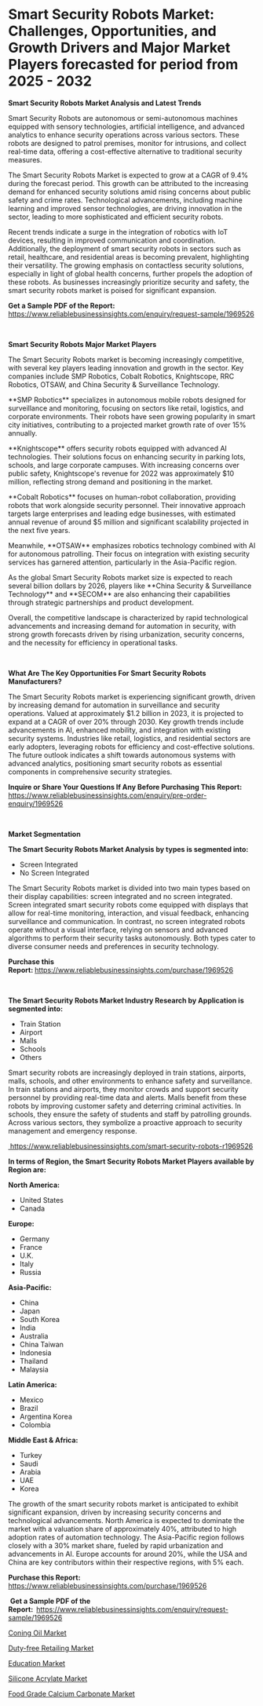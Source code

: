 <p><h1>Smart Security Robots Market: Challenges, Opportunities, and Growth Drivers and Major Market Players forecasted for period from 2025 - 2032</h1></p><p><strong>Smart Security Robots Market Analysis and Latest Trends</strong></p>
<p><p>Smart Security Robots are autonomous or semi-autonomous machines equipped with sensory technologies, artificial intelligence, and advanced analytics to enhance security operations across various sectors. These robots are designed to patrol premises, monitor for intrusions, and collect real-time data, offering a cost-effective alternative to traditional security measures.</p><p>The Smart Security Robots Market is expected to grow at a CAGR of 9.4% during the forecast period. This growth can be attributed to the increasing demand for enhanced security solutions amid rising concerns about public safety and crime rates. Technological advancements, including machine learning and improved sensor technologies, are driving innovation in the sector, leading to more sophisticated and efficient security robots.</p><p>Recent trends indicate a surge in the integration of robotics with IoT devices, resulting in improved communication and coordination. Additionally, the deployment of smart security robots in sectors such as retail, healthcare, and residential areas is becoming prevalent, highlighting their versatility. The growing emphasis on contactless security solutions, especially in light of global health concerns, further propels the adoption of these robots. As businesses increasingly prioritize security and safety, the smart security robots market is poised for significant expansion.</p></p>
<p><strong>Get a Sample PDF of the Report:&nbsp;</strong> <a href="https://www.reliablebusinessinsights.com/enquiry/request-sample/1969526?utm_campaign=1113&utm_medium=2&utm_source=Github&utm_content=ia&utm_term=30012025&utm_id=smart-security-robots">https://www.reliablebusinessinsights.com/enquiry/request-sample/1969526</a></p>
<p>&nbsp;</p>
<p><strong>Smart Security Robots Major Market Players</strong></p>
<p><p>The Smart Security Robots market is becoming increasingly competitive, with several key players leading innovation and growth in the sector. Key companies include SMP Robotics, Cobalt Robotics, Knightscope, RRC Robotics, OTSAW, and China Security & Surveillance Technology. </p><p>**SMP Robotics** specializes in autonomous mobile robots designed for surveillance and monitoring, focusing on sectors like retail, logistics, and corporate environments. Their robots have seen growing popularity in smart city initiatives, contributing to a projected market growth rate of over 15% annually.</p><p>**Knightscope** offers security robots equipped with advanced AI technologies. Their solutions focus on enhancing security in parking lots, schools, and large corporate campuses. With increasing concerns over public safety, Knightscope's revenue for 2022 was approximately $10 million, reflecting strong demand and positioning in the market.</p><p>**Cobalt Robotics** focuses on human-robot collaboration, providing robots that work alongside security personnel. Their innovative approach targets large enterprises and leading edge businesses, with estimated annual revenue of around $5 million and significant scalability projected in the next five years.</p><p>Meanwhile, **OTSAW** emphasizes robotics technology combined with AI for autonomous patrolling. Their focus on integration with existing security services has garnered attention, particularly in the Asia-Pacific region.</p><p>As the global Smart Security Robots market size is expected to reach several billion dollars by 2026, players like **China Security & Surveillance Technology** and **SECOM** are also enhancing their capabilities through strategic partnerships and product development.</p><p>Overall, the competitive landscape is characterized by rapid technological advancements and increasing demand for automation in security, with strong growth forecasts driven by rising urbanization, security concerns, and the necessity for efficiency in operational tasks.</p></p>
<p>&nbsp;</p>
<p><strong>What Are The Key Opportunities For Smart Security Robots Manufacturers?</strong></p>
<p><p>The Smart Security Robots market is experiencing significant growth, driven by increasing demand for automation in surveillance and security operations. Valued at approximately $1.2 billion in 2023, it is projected to expand at a CAGR of over 20% through 2030. Key growth trends include advancements in AI, enhanced mobility, and integration with existing security systems. Industries like retail, logistics, and residential sectors are early adopters, leveraging robots for efficiency and cost-effective solutions. The future outlook indicates a shift towards autonomous systems with advanced analytics, positioning smart security robots as essential components in comprehensive security strategies.</p></p>
<p><strong>Inquire or Share Your Questions If Any Before Purchasing This Report:</strong> <a href="https://www.reliablebusinessinsights.com/enquiry/pre-order-enquiry/1969526?utm_campaign=1113&utm_medium=2&utm_source=Github&utm_content=ia&utm_term=30012025&utm_id=smart-security-robots">https://www.reliablebusinessinsights.com/enquiry/pre-order-enquiry/1969526</a></p>
<p>&nbsp;</p>
<p><strong>Market Segmentation</strong></p>
<p><strong>The Smart Security Robots Market Analysis by types is segmented into:</strong></p>
<p><ul><li>Screen Integrated</li><li>No Screen Integrated</li></ul></p>
<p><p>The Smart Security Robots market is divided into two main types based on their display capabilities: screen integrated and no screen integrated. Screen integrated smart security robots come equipped with displays that allow for real-time monitoring, interaction, and visual feedback, enhancing surveillance and communication. In contrast, no screen integrated robots operate without a visual interface, relying on sensors and advanced algorithms to perform their security tasks autonomously. Both types cater to diverse consumer needs and preferences in security technology.</p></p>
<p><strong>Purchase this Report:&nbsp;</strong><a href="https://www.reliablebusinessinsights.com/purchase/1969526?utm_campaign=1113&utm_medium=2&utm_source=Github&utm_content=ia&utm_term=30012025&utm_id=smart-security-robots">https://www.reliablebusinessinsights.com/purchase/1969526</a></p>
<p>&nbsp;</p>
<p><strong>The Smart Security Robots Market Industry Research by Application is segmented into:</strong></p>
<p><ul><li>Train Station</li><li>Airport</li><li>Malls</li><li>Schools</li><li>Others</li></ul></p>
<p><p>Smart security robots are increasingly deployed in train stations, airports, malls, schools, and other environments to enhance safety and surveillance. In train stations and airports, they monitor crowds and support security personnel by providing real-time data and alerts. Malls benefit from these robots by improving customer safety and deterring criminal activities. In schools, they ensure the safety of students and staff by patrolling grounds. Across various sectors, they symbolize a proactive approach to security management and emergency response.</p></p>
<p><a href="https://www.reliablebusinessinsights.com/smart-security-robots-r1969526?utm_campaign=1113&utm_medium=2&utm_source=Github&utm_content=ia&utm_term=30012025&utm_id=smart-security-robots">&nbsp;https://www.reliablebusinessinsights.com/smart-security-robots-r1969526</a></p>
<p><strong>In terms of Region, the Smart Security Robots Market Players available by Region are:</strong></p>
<p>
    <p> <strong> North America: </strong>
        <ul>
            <li>United States</li>
            <li>Canada</li>
        </ul>
        </p> 
    <p> <strong> Europe: </strong>
        <ul>
            <li>Germany</li>
            <li>France</li>
            <li>U.K.</li>
            <li>Italy</li>
            <li>Russia</li>
        </ul>
        </p> 
    <p> <strong> Asia-Pacific: </strong>
        <ul>
            <li>China</li>
            <li>Japan</li>
            <li>South Korea</li>
            <li>India</li>
            <li>Australia</li>
            <li>China Taiwan</li>
            <li>Indonesia</li>
            <li>Thailand</li>
            <li>Malaysia</li>
        </ul>
        </p> 
    <p> <strong> Latin America: </strong>
        <ul>
            <li>Mexico</li>
            <li>Brazil</li>
            <li>Argentina Korea</li>
            <li>Colombia</li>
        </ul>
        </p> 
    <p> <strong> Middle East & Africa: </strong>
        <ul>
            <li>Turkey</li>
            <li>Saudi</li>
            <li>Arabia</li>
            <li>UAE</li>
            <li>Korea</li>
        </ul>
    </p>
    </p>
<p><p>The growth of the smart security robots market is anticipated to exhibit significant expansion, driven by increasing security concerns and technological advancements. North America is expected to dominate the market with a valuation share of approximately 40%, attributed to high adoption rates of automation technology. The Asia-Pacific region follows closely with a 30% market share, fueled by rapid urbanization and advancements in AI. Europe accounts for around 20%, while the USA and China are key contributors within their respective regions, with 5% each.</p></p>
<p><strong>Purchase this Report: </strong><a href="https://www.reliablebusinessinsights.com/purchase/1969526?utm_campaign=1113&utm_medium=2&utm_source=Github&utm_content=ia&utm_term=30012025&utm_id=smart-security-robots">https://www.reliablebusinessinsights.com/purchase/1969526</a></p>
<p>&nbsp;<strong>Get a Sample PDF of the Report:&nbsp;&nbsp;</strong><a href="https://www.reliablebusinessinsights.com/enquiry/request-sample/1969526?utm_campaign=1113&utm_medium=2&utm_source=Github&utm_content=ia&utm_term=30012025&utm_id=smart-security-robots">https://www.reliablebusinessinsights.com/enquiry/request-sample/1969526</a></p>
<p><strong></strong></p>
<p><p><a href="https://github.com/nabadeneme/Market-Research-Report-List-1/blob/main/coning-oil-market.md?utm_campaign=1113&utm_medium=2&utm_source=Github&utm_content=ia&utm_term=30012025&utm_id=smart-security-robots">Coning Oil Market</a></p><p><a href="https://www.linkedin.com/pulse/duty-free-retailing-market-growth-study-projects-future-6xwbe?utm_campaign=1113&utm_medium=2&utm_source=Github&utm_content=ia&utm_term=30012025&utm_id=smart-security-robots">Duty-free Retailing Market</a></p><p><a href="https://www.linkedin.com/pulse/education-market-study-growth-opportunities-value-chain-lu5kf?utm_campaign=1113&utm_medium=2&utm_source=Github&utm_content=ia&utm_term=30012025&utm_id=smart-security-robots">Education Market</a></p><p><a href="https://github.com/ramraomeyie/Market-Research-Report-List-1/blob/main/silicone-acrylate-market.md?utm_campaign=1113&utm_medium=2&utm_source=Github&utm_content=ia&utm_term=30012025&utm_id=smart-security-robots">Silicone Acrylate Market</a></p><p><a href="https://www.linkedin.com/pulse/food-grade-calcium-carbonate-market-research-report-2025-bppve?utm_campaign=1113&utm_medium=2&utm_source=Github&utm_content=ia&utm_term=30012025&utm_id=smart-security-robots">Food Grade Calcium Carbonate Market</a></p></p>